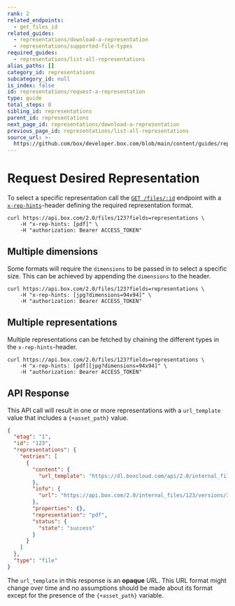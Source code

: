 ```yaml
---
rank: 2
related_endpoints:
  - get_files_id
related_guides:
  - representations/download-a-representation
  - representations/supported-file-types
required_guides:
  - representations/list-all-representations
alias_paths: []
category_id: representations
subcategory_id: null
is_index: false
id: representations/request-a-representation
type: guide
total_steps: 8
sibling_id: representations
parent_id: representations
next_page_id: representations/download-a-representation
previous_page_id: representations/list-all-representations
source_url: >-
  https://github.com/box/developer.box.com/blob/main/content/guides/representations/request-a-representation.md
---
```

# Request Desired Representation

To select a specific representation call the [`GET /files/:id`][get_files_id]
endpoint with a [`x-rep-hints`][x-rep-hints]-header defining the
required representation format.

```curl
curl https://api.box.com/2.0/files/123?fields=representations \
    -H "x-rep-hints: [pdf]" \
    -H "authorization: Bearer ACCESS_TOKEN"
```

## Multiple dimensions

Some formats will require the `dimensions` to be passed in to select a
specific size. This can be achieved by appending the `dimensions` to the
header.

```curl
curl https://api.box.com/2.0/files/123?fields=representations \
    -H "x-rep-hints: [jpg?dimensions=94x94]" \
    -H "authorization: Bearer ACCESS_TOKEN"
```

## Multiple representations

Multiple representations can be fetched by chaining the different
types in the `x-rep-hints`-header.

```curl
curl https://api.box.com/2.0/files/123?fields=representations \
    -H "x-rep-hints: [pdf][jpg?dimensions=94x94]" \
    -H "authorization: Bearer ACCESS_TOKEN"
```

## API Response

This API call will result in one or more representations with a `url_template`
value that includes a `{+asset_path}` value.

```json
{
  "etag": "1",
  "id": "123",
  "representations": {
    "entries": [
      {
        "content": {
          "url_template": "https://dl.boxcloud.com/api/2.0/internal_files/123/versions/345/representations/pdf/content/{+asset_path}"
        },
        "info": {
          "url": "https://api.box.com/2.0/internal_files/123/versions/345/representations/pdf"
        },
        "properties": {},
        "representation": "pdf",
        "status": {
          "state": "success"
        }
      }
    ]
  },
  "type": "file"
}
```

<Message type='notice'>

The `url_template` in this response is an **opaque** URL. This URL format
might change over time and no assumptions should be made about its format
except for the presence of the `{+asset_path}` variable.

</Message>

[get_files_id]: endpoint://get-files-id
[x-rep-hints]: endpoint://get-files-id#param-x-rep-hints